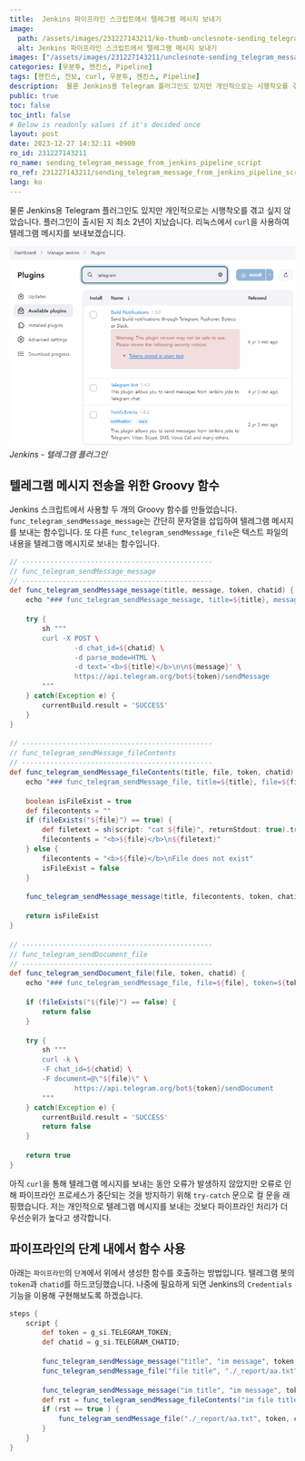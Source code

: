 ```yaml
---
title:  Jenkins 파이프라인 스크립트에서 텔레그램 메시지 보내기
image:
  path: /assets/images/231227143211/ko-thumb-unclesnote-sending_telegram_message_from_jenkins_pipeline_script.png
  alt: Jenkins 파이프라인 스크립트에서 텔레그램 메시지 보내기
images: ["/assets/images/231227143211/unclesnote-sending_telegram_message_from_jenkins_pipeline_script-jenkins-telegram_plugins.png"]
categories: [우분투, 젠킨스, Pipeline]
tags: [젠킨스, 전보, curl, 우분투, 젠킨스, Pipeline]
description:  물론 Jenkins용 Telegram 플러그인도 있지만 개인적으로는 시행착오를 겪고 싶지 않았습니다. 플러그인이 출시된 지 최소 2년이 지났습니다. 리눅스에서 `curl`을 사용하여 텔레그램 메시지를 보내보겠습니다.
public: true
toc: false
toc_intl: false
# Below is readonly values if it's decided once
layout: post
date: 2023-12-27 14:32:11 +0900
ro_id: 231227143211
ro_name: sending_telegram_message_from_jenkins_pipeline_script
ro_ref: 231227143211/sending_telegram_message_from_jenkins_pipeline_script
lang: ko
---
```

물론 Jenkins용 Telegram 플러그인도 있지만 개인적으로는 시행착오를 겪고 싶지 않았습니다. 플러그인이 출시된 지 최소 2년이 지났습니다. 리눅스에서 `curl`을 사용하여 텔레그램 메시지를 보내보겠습니다.  

![Jenkins - 텔레그램 플러그인](/assets/images/231227143211/unclesnote-sending_telegram_message_from_jenkins_pipeline_script-jenkins-telegram_plugins.png)
_Jenkins - 텔레그램 플러그인_

## 텔레그램 메시지 전송을 위한 Groovy 함수
Jenkins 스크립트에서 사용할 두 개의 Groovy 함수를 만들었습니다. `func_telegram_sendMessage_message`는 간단히 문자열을 삽입하여 텔레그램 메시지를 보내는 함수입니다. 또 다른 `func_telegram_sendMessage_file`은 텍스트 파일의 내용을 텔레그램 메시지로 보내는 함수입니다.  

```groovy
// -----------------------------------------------
// func_telegram_sendMessage_message
// -----------------------------------------------
def func_telegram_sendMessage_message(title, message, token, chatid) {
    echo "### func_telegram_sendMessage_message, title=${title}, message=${message}, token=${token}, chatid=${chatid}"

    try {
        sh """
        curl -X POST \
                -d chat_id=${chatid} \
                -d parse_mode=HTML \
                -d text='<b>${title}</b>\n\n${message}' \
                https://api.telegram.org/bot${token}/sendMessage
        """
    } catch(Exception e) {
        currentBuild.result = 'SUCCESS'
    }
}

// -----------------------------------------------
// func_telegram_sendMessage_fileContents
// -----------------------------------------------
def func_telegram_sendMessage_fileContents(title, file, token, chatid) {
    echo "### func_telegram_sendMessage_file, title=${title}, file=${file}, token=${token}, chatid=${chatid}"

    boolean isFileExist = true
    def filecontents = ""
    if (fileExists("${file}") == true) {
        def filetext = sh(script: "cat ${file}", returnStdout: true).trim()
        filecontents = "<b>${file}</b>\n${filetext}"
    } else {
        filecontents = "<b>${file}</b>\nFile does not exist"
        isFileExist = false
    }

    func_telegram_sendMessage_message(title, filecontents, token, chatid)

    return isFileExist
}

// -----------------------------------------------
// func_telegram_sendDocument_file
// -----------------------------------------------
def func_telegram_sendDocument_file(file, token, chatid) {
    echo "### func_telegram_sendMessage_file, file=${file}, token=${token}, chatid=${chatid}"

    if (fileExists("${file}") == false) {
        return false
    }

    try {
        sh """
        curl -k \
        -F chat_id=${chatid} \
        -F document=@\"${file}\" \
                https://api.telegram.org/bot${token}/sendDocument
        """
    } catch(Exception e) {
        currentBuild.result = 'SUCCESS'
        return false
    }

    return true
}
```
아직 `curl`을 통해 텔레그램 메시지를 보내는 동안 오류가 발생하지 않았지만 오류로 인해 파이프라인 프로세스가 중단되는 것을 방지하기 위해 `try-catch` 문으로 컬 문을 래핑했습니다. 저는 개인적으로 텔레그램 메시지를 보내는 것보다 파이프라인 처리가 더 우선순위가 높다고 생각합니다.  
## **파이프라인**의 **단계** 내에서 함수 사용
아래는 `파이프라인`의 `단계`에서 위에서 생성한 함수를 호출하는 방법입니다. 텔레그램 봇의 `token`과 `chatid`를 하드코딩했습니다. 나중에 필요하게 되면 Jenkins의 `Credentials` 기능을 이용해 구현해보도록 하겠습니다.  

```groovy
steps {
    script {
        def token = g_si.TELEGRAM_TOKEN;
        def chatid = g_si.TELEGRAM_CHATID;
        
        func_telegram_sendMessage_message("title", "im message", token, chatid)
        func_telegram_sendMessage_file("file title", "./_report/aa.txt", chatid, chatid)
        
        func_telegram_sendMessage_message("im title", "im message", token, chatid)
        def rst = func_telegram_sendMessage_fileContents("im file title", "./_report/aa.txt", token, chatid)
        if (rst == true ) {
            func_telegram_sendMessage_file("./_report/aa.txt", token, chatid)
        }                        
    }
}

```
